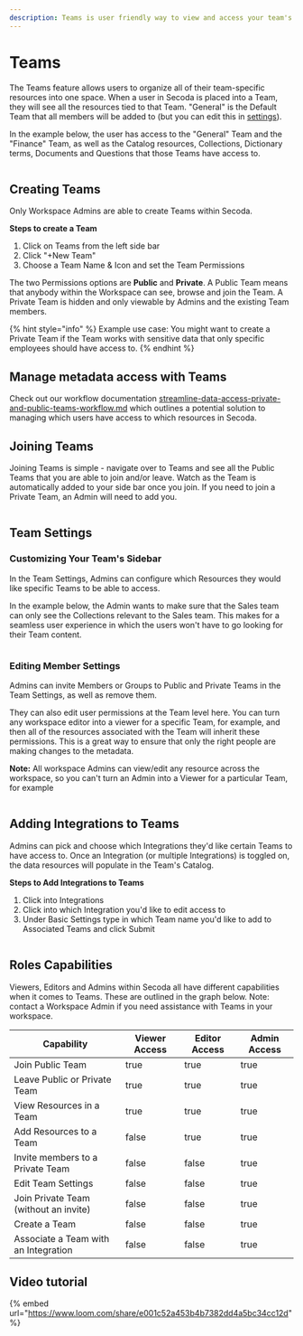 ```yaml
---
description: Teams is user friendly way to view and access your team's data within Secoda.
---
```


# Teams

The Teams feature allows users to organize all of their team-specific resources into one space. When a user in Secoda is placed into a Team, they will see all the resources tied to that Team. "General" is the Default Team that all members will be added to (but you can edit this in [settings](teams.md#team-settings)).

In the example below, the user has access to the "General" Team and the "Finance" Team, as well as the Catalog resources, Collections, Dictionary terms, Documents and Questions that those Teams have access to.

<figure><img src="https://secoda-public-media-assets.s3.amazonaws.com/Kapture%202023-05-10%20at%2017.10.37.gif" alt=""><figcaption></figcaption></figure>

## Creating Teams

Only Workspace Admins are able to create Teams within Secoda.

**Steps to create a Team**

1. Click on Teams from the left side bar
2. Click "+New Team"
3. Choose a Team Name & Icon and set the Team Permissions

The two Permissions options are **Public** and **Private**. A Public Team means that anybody within the Workspace can see, browse and join the Team. A Private Team is hidden and only viewable by Admins and the existing Team members.

{% hint style="info" %}
Example use case: You might want to create a Private Team if the Team works with sensitive data that only specific employees should have access to.
{% endhint %}

## Manage metadata access with Teams

Check out our workflow documentation [streamline-data-access-private-and-public-teams-workflow.md](../best-practices/streamline-data-access-private-and-public-teams-workflow.md "mention") which outlines a potential solution to managing which users have access to which resources in Secoda.

## Joining Teams

Joining Teams is simple - navigate over to Teams and see all the Public Teams that you are able to join and/or leave. Watch as the Team is automatically added to your side bar once you join. If you need to join a Private Team, an Admin will need to add you.

<figure><img src="https://secoda-public-media-assets.s3.amazonaws.com/Kapture%202023-05-11%20at%2011.24.38.gif" alt=""><figcaption></figcaption></figure>

## Team Settings

### Customizing Your Team's Sidebar

In the Team Settings, Admins can configure which Resources they would like specific Teams to be able to access.

In the example below, the Admin wants to make sure that the Sales team can only see the Collections relevant to the Sales team. This makes for a seamless user experience in which the users won't have to go looking for their Team content.

<figure><img src="https://secoda-public-media-assets.s3.amazonaws.com/Kapture%202023-05-10%20at%2018.00.33.gif" alt=""><figcaption></figcaption></figure>

### Editing Member Settings

Admins can invite Members or Groups to Public and Private Teams in the Team Settings, as well as remove them.

They can also edit user permissions at the Team level here. You can turn any workspace editor into a viewer for a specific Team, for example, and then all of the resources associated with the Team will inherit these permissions. This is a great way to ensure that only the right people are making changes to the metadata.

**Note:** All workspace Admins can view/edit any resource across the workspace, so you can't turn an Admin into a Viewer for a particular Team, for example

<figure><img src="https://secoda-public-media-assets.s3.amazonaws.com/Screenshot%202023-05-10%20at%206.07.29%20PM.png" alt=""><figcaption></figcaption></figure>

## Adding Integrations to Teams

Admins can pick and choose which Integrations they'd like certain Teams to have access to. Once an Integration (or multiple Integrations) is toggled on, the data resources will populate in the Team's Catalog.

**Steps to Add Integrations to Teams**

1. Click into Integrations
2. Click into which Integration you'd like to edit access to
3. Under Basic Settings type in which Team name you'd like to add to Associated Teams and click Submit

<figure><img src="https://secoda-public-media-assets.s3.amazonaws.com/Kapture%202023-05-11%20at%2011.11.34.gif" alt=""><figcaption></figcaption></figure>

## Roles Capabilities

Viewers, Editors and Admins within Secoda all have different capabilities when it comes to Teams. These are outlined in the graph below. Note: contact a Workspace Admin if you need assistance with Teams in your workspace.

<table><thead><tr><th>Capability</th><th data-type="checkbox">Viewer Access</th><th data-type="checkbox">Editor Access</th><th data-type="checkbox">Admin Access</th></tr></thead><tbody><tr><td>Join Public Team</td><td>true</td><td>true</td><td>true</td></tr><tr><td>Leave Public or Private Team</td><td>true</td><td>true</td><td>true</td></tr><tr><td>View Resources in a Team</td><td>true</td><td>true</td><td>true</td></tr><tr><td>Add Resources to a Team</td><td>false</td><td>true</td><td>true</td></tr><tr><td>Invite members to a Private Team</td><td>false</td><td>false</td><td>true</td></tr><tr><td>Edit Team Settings</td><td>false</td><td>false</td><td>true</td></tr><tr><td>Join Private Team (without an invite)</td><td>false</td><td>false</td><td>true</td></tr><tr><td>Create a Team</td><td>false</td><td>false</td><td>true</td></tr><tr><td>Associate a Team with an Integration</td><td>false</td><td>false</td><td>true</td></tr></tbody></table>

## Video tutorial

{% embed url="https://www.loom.com/share/e001c52a453b4b7382dd4a5bc34cc12d" %}
